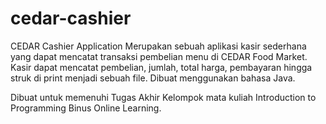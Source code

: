 # cedar-cashier
CEDAR Cashier Application Merupakan sebuah aplikasi kasir sederhana yang dapat mencatat transaksi pembelian menu di CEDAR Food Market. Kasir dapat mencatat pembelian, jumlah, total harga, pembayaran hingga struk di print menjadi sebuah file. Dibuat menggunakan bahasa Java.

Dibuat untuk memenuhi Tugas Akhir Kelompok mata kuliah Introduction to Programming Binus Online Learning.
